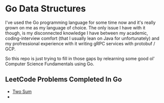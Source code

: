 # Go Data Structures

I've used the Go programming language for some time now and it's really grown on me as my language of choice. The only issue I have with it though, is my disconnected knowledge I have between my academic, coding-interview comfort (that I usually lean on Java for unfortunately) and my profressional experience with it writing gRPC services with protobuf / GCP.

So this repo is just trying to fill in those gaps by relearning some good ol' Computer Science Fundamentals using Go.

## LeetCode Problems Completed In Go

-   [Two Sum](https://leetcode.com/problems/two-sum/)
-
